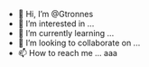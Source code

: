 - 👋 Hi, I’m @Gtronnes
- 👀 I’m interested in ...
- 🌱 I’m currently learning ...
- 💞️ I’m looking to collaborate on ...
- 📫 How to reach me ...
aaa
<!---
Gtronnes/Gtronnes is a ✨ special ✨ repository because its `README.md` (this file) appears on your GitHub profile.
You can click the Preview link to take a look at your changes.
--->

